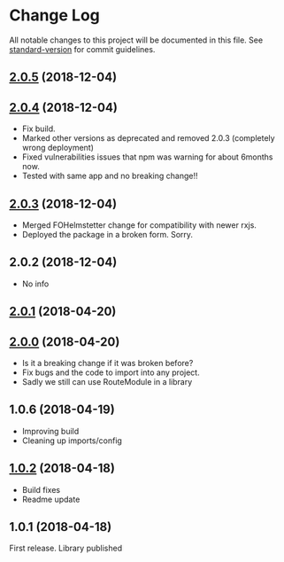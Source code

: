 # Change Log

All notable changes to this project will be documented in this file. See [standard-version](https://github.com/conventional-changelog/standard-version) for commit guidelines.

<a name="2.0.5"></a>
## [2.0.5](https://github.com/7jpsan/spotify-auth/compare/v2.0.4...v2.0.5) (2018-12-04)



<a name="2.0.4"></a>
## [2.0.4](https://github.com/7jpsan/spotify-auth/compare/v2.0.3...v2.0.4) (2018-12-04)
  - Fix build. 
  - Marked other versions as deprecated and removed 2.0.3 (completely wrong deployment)
  - Fixed vulnerabilities issues that npm was warning for about 6months now.
  - Tested with same app and no breaking change!! 


<a name="2.0.3"></a>
## [2.0.3](https://github.com/7jpsan/spotify-auth/compare/v2.0.2...v2.0.3) (2018-12-04)
  - Merged FOHelmstetter change for compatibility with newer rxjs. 
  - Deployed the package in a broken form. Sorry. 


<a name="2.0.2"></a>
## 2.0.2 (2018-12-04)
  - No info


<a name="2.0.1"></a>
## [2.0.1](https://github.com/7jpsan/spotify-auth/compare/v1.0.8...v2.0.1) (2018-04-20)



<a name="2.0.0"></a>
## [2.0.0](https://github.com/7jpsan/spotify-auth/compare/v1.0.6...v2.0.0) (2018-04-20)
 - Is it a breaking change if it was broken before? 
 - Fix bugs and the code to import into any project.
 - Sadly we still can use RouteModule in a library

<a name="1.0.6"></a>
## 1.0.6 (2018-04-19)
 - Improving build
 - Cleaning up imports/config


<a name="1.0.2"></a>
## [1.0.2](/compare/v1.0.1...v1.0.2) (2018-04-18)
- Build fixes
- Readme update

<a name="1.0.1"></a>
## 1.0.1 (2018-04-18)

First release. Library published

